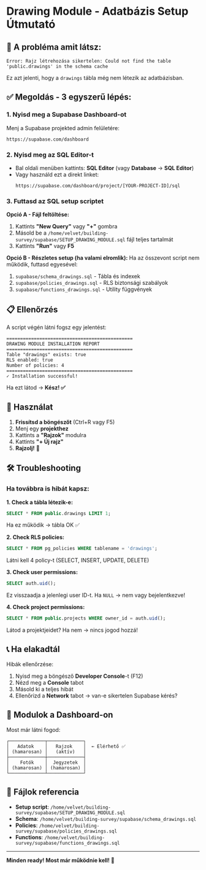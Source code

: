 # Drawing Module - Adatbázis Setup Útmutató

## 🎯 A probléma amit látsz:

```
Error: Rajz létrehozása sikertelen: Could not find the table 'public.drawings' in the schema cache
```

Ez azt jelenti, hogy a `drawings` tábla még nem létezik az adatbázisban.

## ✅ Megoldás - 3 egyszerű lépés:

### 1. Nyisd meg a Supabase Dashboard-ot

Menj a Supabase projekted admin felületére:
```
https://supabase.com/dashboard
```

### 2. Nyisd meg az SQL Editor-t

- Bal oldali menüben kattints: **SQL Editor** (vagy **Database** → **SQL Editor**)
- Vagy használd ezt a direkt linket:
  ```
  https://supabase.com/dashboard/project/[YOUR-PROJECT-ID]/sql
  ```

### 3. Futtasd az SQL setup scriptet

**Opció A - Fájl feltöltése:**
1. Kattints **"New Query"** vagy **"+"** gombra
2. Másold be a `/home/velvet/building-survey/supabase/SETUP_DRAWING_MODULE.sql` fájl teljes tartalmát
3. Kattints **"Run"** vagy **F5**

**Opció B - Részletes setup (ha valami elromlik):**
Ha az összevont script nem működik, futtasd egyesével:
1. `supabase/schema_drawings.sql` - Tábla és indexek
2. `supabase/policies_drawings.sql` - RLS biztonsági szabályok
3. `supabase/functions_drawings.sql` - Utility függvények

## 📋 Ellenőrzés

A script végén látni fogsz egy jelentést:

```
==============================================
DRAWING MODULE INSTALLATION REPORT
==============================================
Table "drawings" exists: true
RLS enabled: true
Number of policies: 4
==============================================
✓ Installation successful!
```

Ha ezt látod → **Kész! ✅**

## 🚀 Használat

1. **Frissítsd a böngészőt** (Ctrl+R vagy F5)
2. Menj egy **projekthez**
3. Kattints a **"Rajzok"** modulra
4. Kattints **"+ Új rajz"**
5. **Rajzolj!** 🎨

## 🛠️ Troubleshooting

### Ha továbbra is hibát kapsz:

**1. Check a tábla létezik-e:**
```sql
SELECT * FROM public.drawings LIMIT 1;
```
Ha ez működik → tábla OK ✅

**2. Check RLS policies:**
```sql
SELECT * FROM pg_policies WHERE tablename = 'drawings';
```
Látni kell 4 policy-t (SELECT, INSERT, UPDATE, DELETE)

**3. Check user permissions:**
```sql
SELECT auth.uid();
```
Ez visszaadja a jelenlegi user ID-t. Ha `NULL` → nem vagy bejelentkezve!

**4. Check project permissions:**
```sql
SELECT * FROM public.projects WHERE owner_id = auth.uid();
```
Látod a projektjeidet? Ha nem → nincs jogod hozzá!

## 📞 Ha elakadtál

Hibák ellenőrzése:
1. Nyisd meg a böngésző **Developer Console**-t (F12)
2. Nézd meg a **Console** tabot
3. Másold ki a teljes hibát
4. Ellenőrizd a **Network** tabot → van-e sikertelen Supabase kérés?

## 🎨 Modulok a Dashboard-on

Most már látni fogod:

```
┌─────────────┬─────────────┐
│   Adatok    │   Rajzok    │  ← Elérhető ✅
│ (hamarosan) │   (aktív)   │
├─────────────┼─────────────┤
│    Fotók    │  Jegyzetek  │
│ (hamarosan) │ (hamarosan) │
└─────────────┴─────────────┘
```

## 📁 Fájlok referencia

- **Setup script**: `/home/velvet/building-survey/supabase/SETUP_DRAWING_MODULE.sql`
- **Schema**: `/home/velvet/building-survey/supabase/schema_drawings.sql`
- **Policies**: `/home/velvet/building-survey/supabase/policies_drawings.sql`
- **Functions**: `/home/velvet/building-survey/supabase/functions_drawings.sql`

---

**Minden ready! Most már működnie kell! 🚀**